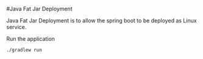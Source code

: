 #Java Fat Jar Deployment

Java Fat Jar Deployment is to allow the spring boot to be deployed as Linux service. 

Run the application

```
./gradlew run
```
